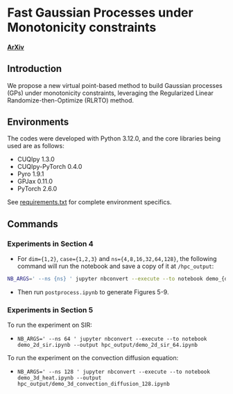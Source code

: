 # Fast Gaussian Processes under Monotonicity constraints

#### [ArXiv](https://google.com)

## Introduction

We propose a new virtual point-based method to build Gaussian processes (GPs) under monotonicity constraints, leveraging the Regularized Linear Randomize-then-Optimize (RLRTO) method.

## Environments

The codes were developed with Python 3.12.0, and the core libraries being used are as follows:

- CUQIpy 1.3.0
- CUQIpy-PyTorch 0.4.0
- Pyro 1.9.1
- GPJax 0.11.0
- PyTorch 2.6.0

See [requirements.txt](requirements.txt) for complete environment specifics.

## Commands

### Experiments in Section 4
- For `dim={1,2}`, `case={1,2,3}` and `ns={4,8,16,32,64,128}`, the following command will run the notebook and save a copy of it at `/hpc_output`:

```bash
NB_ARGS=' --ns {ns} ' jupyter nbconvert --execute --to notebook demo_{dim}d_{case}.ipynb --output hpc_output/demo_{dim}d_{case}_{ns}.ipynb
```
- Then run `postprocess.ipynb` to generate Figures 5-9.

### Experiments in Section 5
To run the experiment on SIR:
- `NB_ARGS=' --ns 64 ' jupyter nbconvert --execute --to notebook demo_2d_sir.ipynb --output hpc_output/demo_2d_sir_64.ipynb`

To run the experiment on the convection diffusion equation:
- `NB_ARGS=' --ns 128 ' jupyter nbconvert --execute --to notebook demo_3d_heat.ipynb --output hpc_output/demo_3d_convection_diffusion_128.ipynb`
